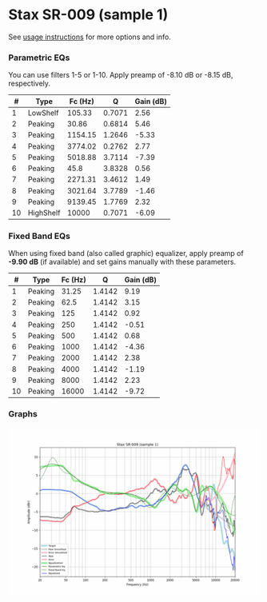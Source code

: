 # Stax SR-009 (sample 1)
See [usage instructions](https://github.com/jaakkopasanen/AutoEq#usage) for more options and info.

### Parametric EQs
You can use filters 1-5 or 1-10. Apply preamp of -8.10 dB or -8.15 dB, respectively.

|   # | Type      |   Fc (Hz) |      Q |   Gain (dB) |
|-----|-----------|-----------|--------|-------------|
|   1 | LowShelf  |    105.33 | 0.7071 |        2.56 |
|   2 | Peaking   |     30.86 | 0.6814 |        5.46 |
|   3 | Peaking   |   1154.15 | 1.2646 |       -5.33 |
|   4 | Peaking   |   3774.02 | 0.2762 |        2.77 |
|   5 | Peaking   |   5018.88 | 3.7114 |       -7.39 |
|   6 | Peaking   |     45.8  | 3.8328 |        0.56 |
|   7 | Peaking   |   2271.31 | 3.4612 |        1.49 |
|   8 | Peaking   |   3021.64 | 3.7789 |       -1.46 |
|   9 | Peaking   |   9139.45 | 1.7769 |        2.32 |
|  10 | HighShelf |  10000    | 0.7071 |       -6.09 |

### Fixed Band EQs
When using fixed band (also called graphic) equalizer, apply preamp of **-9.90 dB** (if available) and set gains manually with these parameters.

|   # | Type    |   Fc (Hz) |      Q |   Gain (dB) |
|-----|---------|-----------|--------|-------------|
|   1 | Peaking |     31.25 | 1.4142 |        9.19 |
|   2 | Peaking |     62.5  | 1.4142 |        3.15 |
|   3 | Peaking |    125    | 1.4142 |        0.92 |
|   4 | Peaking |    250    | 1.4142 |       -0.51 |
|   5 | Peaking |    500    | 1.4142 |        0.68 |
|   6 | Peaking |   1000    | 1.4142 |       -4.36 |
|   7 | Peaking |   2000    | 1.4142 |        2.38 |
|   8 | Peaking |   4000    | 1.4142 |       -1.19 |
|   9 | Peaking |   8000    | 1.4142 |        2.23 |
|  10 | Peaking |  16000    | 1.4142 |       -9.72 |

### Graphs
![](./Stax%20SR-009%20(sample%201).png)
